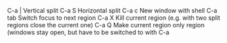 C-a |
    Vertical split
C-a S
    Horizontal split
C-a c
    New window with shell
C-a tab
    Switch focus to next region
C-a X
    Kill current region (e.g. with two split regions close the current one)
C-a Q
    Make current region only region (windows stay open, but have to be
    switched to with C-a <window-name>
